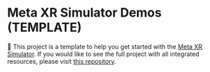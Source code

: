 # Meta XR Simulator Demos (TEMPLATE)

📌 This project is a template to help you get started with the [Meta XR Simulator](https://assetstore.unity.com/packages/tools/integration/meta-xr-simulator-266732?aid=1101l7LXo). If you would like to see the full project with all integrated resources, please visit [this repository](https://github.com/dilmerv/MetaXRSimulatorDemos_FullProject).
